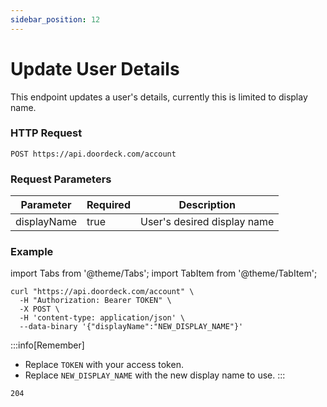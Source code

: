 ```yaml
---
sidebar_position: 12
---
```


# Update User Details

This endpoint updates a user's details, currently this is limited to display name.

### HTTP Request
`POST https://api.doordeck.com/account`

### Request Parameters

| Parameter   | Required | Description                 |
|-------------|----------|-----------------------------|
| displayName | true     | User's desired display name |

### Example

import Tabs from '@theme/Tabs';
import TabItem from '@theme/TabItem';

<Tabs>
<TabItem value="request" label="Request">

```shell showLineNumbers title="CURL"
curl "https://api.doordeck.com/account" \
  -H "Authorization: Bearer TOKEN" \
  -X POST \
  -H 'content-type: application/json' \
  --data-binary '{"displayName":"NEW_DISPLAY_NAME"}'
```

:::info[Remember]
* Replace `TOKEN` with your access token.
* Replace `NEW_DISPLAY_NAME` with the new display name to use.
:::

</TabItem>
<TabItem value="response" label="Response">

```markdown showLineNumbers title="HTTP CODE"
204
```

</TabItem>
</Tabs>
